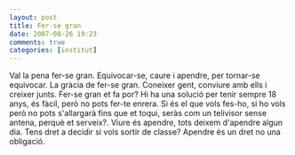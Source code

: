 ```yaml
---
layout: post
title: Fer-se gran
date: 2007-08-26 19:23
comments: true
categories: [institut]
---
```

Val la pena fer-se gran. Equivocar-se, caure i apendre, per tornar-se equivocar. La gràcia de fer-se gran. Coneixer gent, conviure amb ells i creixer junts. Fer-se gran et fa por? Hi ha una solució per tenir sempre 18 anys, és fàcil, però no pots fer-te enrera. Si és el que vols fes-ho, si ho vols però no pots s'allargarà fins que et toqui, seràs com un telivisor sense antena, perquè et serveix?. Viure és apendre, tots deixem d'apendre algun dia. Tens dret a decidir si vols sortir de classe? Apendre és un dret no una obligació.